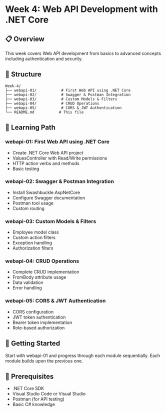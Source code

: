 # Week 4: Web API Development with .NET Core

## 📋 Overview
This week covers Web API development from basics to advanced concepts including authentication and security.

## 📁 Structure
```
Week-4/
├── webapi-01/           # First Web API using .NET Core
├── webapi-02/           # Swagger & Postman Integration
├── webapi-03/           # Custom Models & Filters
├── webapi-04/           # CRUD Operations
├── webapi-05/           # CORS & JWT Authentication
└── README.md           # This file
```

## 🎯 Learning Path

### webapi-01: First Web API using .NET Core
- Create .NET Core Web API project
- ValuesController with Read/Write permissions
- HTTP action verbs and methods
- Basic testing

### webapi-02: Swagger & Postman Integration
- Install Swashbuckle.AspNetCore
- Configure Swagger documentation
- Postman tool usage
- Custom routing

### webapi-03: Custom Models & Filters
- Employee model class
- Custom action filters
- Exception handling
- Authorization filters

### webapi-04: CRUD Operations
- Complete CRUD implementation
- FromBody attribute usage
- Data validation
- Error handling

### webapi-05: CORS & JWT Authentication
- CORS configuration
- JWT token authentication
- Bearer token implementation
- Role-based authorization

## 🚀 Getting Started

Start with webapi-01 and progress through each module sequentially. Each module builds upon the previous one.

## 📝 Prerequisites
- .NET Core SDK
- Visual Studio Code or Visual Studio
- Postman (for API testing)
- Basic C# knowledge
